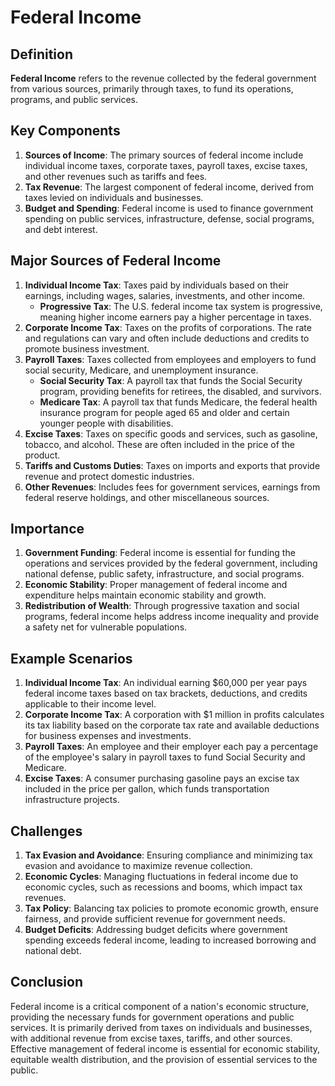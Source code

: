 # Federal Income

## Definition
**Federal Income** refers to the revenue collected by the federal government from various sources, primarily through taxes, to fund its operations, programs, and public services.

## Key Components
1. **Sources of Income**: The primary sources of federal income include individual income taxes, corporate taxes, payroll taxes, excise taxes, and other revenues such as tariffs and fees.
2. **Tax Revenue**: The largest component of federal income, derived from taxes levied on individuals and businesses.
3. **Budget and Spending**: Federal income is used to finance government spending on public services, infrastructure, defense, social programs, and debt interest.

## Major Sources of Federal Income
1. **Individual Income Tax**: Taxes paid by individuals based on their earnings, including wages, salaries, investments, and other income.
   - **Progressive Tax**: The U.S. federal income tax system is progressive, meaning higher income earners pay a higher percentage in taxes.
2. **Corporate Income Tax**: Taxes on the profits of corporations. The rate and regulations can vary and often include deductions and credits to promote business investment.
3. **Payroll Taxes**: Taxes collected from employees and employers to fund social security, Medicare, and unemployment insurance.
   - **Social Security Tax**: A payroll tax that funds the Social Security program, providing benefits for retirees, the disabled, and survivors.
   - **Medicare Tax**: A payroll tax that funds Medicare, the federal health insurance program for people aged 65 and older and certain younger people with disabilities.
4. **Excise Taxes**: Taxes on specific goods and services, such as gasoline, tobacco, and alcohol. These are often included in the price of the product.
5. **Tariffs and Customs Duties**: Taxes on imports and exports that provide revenue and protect domestic industries.
6. **Other Revenues**: Includes fees for government services, earnings from federal reserve holdings, and other miscellaneous sources.

## Importance
1. **Government Funding**: Federal income is essential for funding the operations and services provided by the federal government, including national defense, public safety, infrastructure, and social programs.
2. **Economic Stability**: Proper management of federal income and expenditure helps maintain economic stability and growth.
3. **Redistribution of Wealth**: Through progressive taxation and social programs, federal income helps address income inequality and provide a safety net for vulnerable populations.

## Example Scenarios
1. **Individual Income Tax**: An individual earning $60,000 per year pays federal income taxes based on tax brackets, deductions, and credits applicable to their income level.
2. **Corporate Income Tax**: A corporation with $1 million in profits calculates its tax liability based on the corporate tax rate and available deductions for business expenses and investments.
3. **Payroll Taxes**: An employee and their employer each pay a percentage of the employee's salary in payroll taxes to fund Social Security and Medicare.
4. **Excise Taxes**: A consumer purchasing gasoline pays an excise tax included in the price per gallon, which funds transportation infrastructure projects.

## Challenges
1. **Tax Evasion and Avoidance**: Ensuring compliance and minimizing tax evasion and avoidance to maximize revenue collection.
2. **Economic Cycles**: Managing fluctuations in federal income due to economic cycles, such as recessions and booms, which impact tax revenues.
3. **Tax Policy**: Balancing tax policies to promote economic growth, ensure fairness, and provide sufficient revenue for government needs.
4. **Budget Deficits**: Addressing budget deficits where government spending exceeds federal income, leading to increased borrowing and national debt.

## Conclusion
Federal income is a critical component of a nation's economic structure, providing the necessary funds for government operations and public services. It is primarily derived from taxes on individuals and businesses, with additional revenue from excise taxes, tariffs, and other sources. Effective management of federal income is essential for economic stability, equitable wealth distribution, and the provision of essential services to the public.

